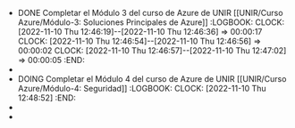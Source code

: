 - DONE Completar el Módulo 3 del curso de Azure de UNIR [[UNIR/Curso Azure/Módulo-3: Soluciones Principales de Azure]]
  :LOGBOOK:
  CLOCK: [2022-11-10 Thu 12:46:19]--[2022-11-10 Thu 12:46:36] =>  00:00:17
  CLOCK: [2022-11-10 Thu 12:46:54]--[2022-11-10 Thu 12:46:56] =>  00:00:02
  CLOCK: [2022-11-10 Thu 12:46:57]--[2022-11-10 Thu 12:47:02] =>  00:00:05
  :END:
-
- DOING Completar el Módulo 4 del curso de Azure de UNIR [[UNIR/Curso Azure/Módulo-4: Seguridad]]
  :LOGBOOK:
  CLOCK: [2022-11-10 Thu 12:48:52]
  :END:
-
-